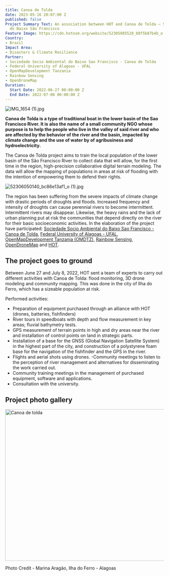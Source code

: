 ```yaml
---
title: Canoa de Tolda
date: 2023-05-16 20:07:00 Z
published: false
Project Summary Text: An association between HOT and Canoa de Tolda – Sociedade Socioambiental
  do Baixo São Francisco
Feature Image: https://cdn.hotosm.org/website/52305985528_88f5b87b4b_o.jpg
Country:
- Brazil
Impact Area:
- Disasters & Climate Resilience
Partner:
- Sociedade Socio Ambiental do Baixo Sao Francisco - Canoa de Tolda
- Federal University of Alagoas - UFAL
- OpenMapDevelopment Tanzania
- Rainbow Sensing
- OpenDroneMap
Duration:
  Start Date: 2022-06-27 00:00:00 Z
  End Date: 2022-07-08 00:00:00 Z
---
```


![IMG_1654 (1).jpg](https://cdn.hotosm.org/website/IMG_1654+(1).jpg)

**Canoa de Tolda is a type of traditional boat in the lower basin of the Sao Francisco River. It is also the name of a small community NGO whose purpose is to help the people who live in the valley of said river and who are affected by the behavior of the river and the basin, impacted by climate change and the use of water by of agribusiness and hydroelectricity.**

The Canoa de Tolda project aims to train the local population of the lower basin of the São Francisco River to collect data that will allow, for the first time in the region, high-precision collaborative digital terrain modeling. The data will allow the mapping of populations in areas at risk of flooding with the intention of empowering them to defend their rights.

![52306050140_bc86e13af1_o (1).jpg](https://cdn.hotosm.org/website/52306050140_bc86e13af1_o+(1).jpg)

The region has been suffering from the severe impacts of climate change with drastic periods of droughts and floods. Increased frequency and intensity of droughts can cause perennial rivers to become intermittent. Intermittent rivers may disappear. Likewise, the heavy rains and the lack of urban planning put at risk the communities that depend directly on the river for their basic socioeconomic activities.
In the elaboration of the project have participated: [Sociedade Socio Ambiental do Baixo Sao Francisco - Canoa de Tolda](https://canoadetolda.org.br/), [Federal University of Alagoas - UFAL](https://ufal.br/), [OpenMapDevelopment Tanzania (OMDTZ)](https://www.omdtz.or.tz/), [Rainbow Sensing](https://rainbowsensing.com/),  [OpenDroneMap](https://opendronemap.org/) and [HOT](https://www.hotosm.org/).

## The project goes to ground

Between June 27 and July 8, 2022, HOT sent a team of experts to carry out different activities with Canoa de Tolda: flood monitoring, 3D drone modeling and community mapping. This was done in the city of Ilha do Ferro, which has a sizeable population at risk.

Performed activities:

* Preparation of equipment purchased through an alliance with HOT (drones, batteries, fishfinders)
* River tours in speedboats with depth and flow measurement in key areas; fluvial bathymetry tests.
* GPS measurement of terrain points in high and dry areas near the river and installation of control points on land in strategic parts.
* Installation of a base for the GNSS (Global Navigation Satellite System) in the highest part of the city, and construction of a polystyrene foam base for the navigation of the fishfinder and the GPS in the river.
* Flights and aerial shots using drones. -Community meetings to listen to the perception of river management and alternatives for disseminating the work carried out.
* Community training meetings in the management of purchased equipment, software and applications.
* Consultation with the university.

## Project photo gallery
<a data-flickr-embed="true" data-header="true" data-footer="true" href="https://www.flickr.com/photos/hotosm/albums/72177720301505895" title="Canoa de tolda"><img src="https://live.staticflickr.com/65535/52306048310_9970498f24_z.jpg" width="640" height="480" alt="Canoa de tolda"></a><script async src="//embedr.flickr.com/assets/client-code.js" charset="utf-8"></script>

Photo Credit - Marina Aragão, Ilha do Ferro - Alagoas